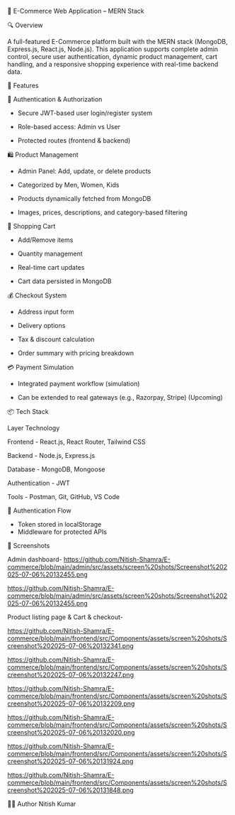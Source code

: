 🛒 E-Commerce Web Application – MERN Stack


🔍 Overview


A full-featured E-Commerce platform built with the MERN stack (MongoDB, Express.js, React.js, Node.js). This application supports complete admin control, secure user authentication, dynamic product management, cart handling, and a responsive shopping experience with real-time backend data.

🚀 Features

👤 Authentication & Authorization

- Secure JWT-based user login/register system

- Role-based access: Admin vs User

- Protected routes (frontend & backend)

🛍️ Product Management

- Admin Panel: Add, update, or delete products

- Categorized by Men, Women, Kids

- Products dynamically fetched from MongoDB

- Images, prices, descriptions, and category-based filtering

🛒 Shopping Cart

- Add/Remove items

 - Quantity management

- Real-time cart updates

- Cart data persisted in MongoDB

💰 Checkout System

- Address input form

- Delivery options

- Tax & discount calculation

- Order summary with pricing breakdown

💳 Payment Simulation
- Integrated payment workflow (simulation)

- Can be extended to real gateways (e.g., Razorpay, Stripe) (Upcoming)

📦 Tech Stack

Layer	Technology

Frontend -	React.js, React Router, Tailwind CSS

Backend -	Node.js, Express.js

Database -	MongoDB, Mongoose

Authentication -	JWT

Tools -	Postman, Git, GitHub, VS Code

🔐 Authentication Flow

- Token stored in localStorage
- Middleware for protected APIs

📸 Screenshots 

Admin dashboard- 
 https://github.com/Nitish-Shamra/E-commerce/blob/main/admin/src/assets/screen%20shots/Screenshot%202025-07-06%20132455.png
 
 https://github.com/Nitish-Shamra/E-commerce/blob/main/admin/src/assets/screen%20shots/Screenshot%202025-07-06%20132455.png

Product listing page & Cart & checkout-
    
https://github.com/Nitish-Shamra/E-commerce/blob/main/frontend/src/Components/assets/screen%20shots/Screenshot%202025-07-06%20132341.png

https://github.com/Nitish-Shamra/E-commerce/blob/main/frontend/src/Components/assets/screen%20shots/Screenshot%202025-07-06%20132247.png

https://github.com/Nitish-Shamra/E-commerce/blob/main/frontend/src/Components/assets/screen%20shots/Screenshot%202025-07-06%20132209.png


https://github.com/Nitish-Shamra/E-commerce/blob/main/frontend/src/Components/assets/screen%20shots/Screenshot%202025-07-06%20132020.png

https://github.com/Nitish-Shamra/E-commerce/blob/main/frontend/src/Components/assets/screen%20shots/Screenshot%202025-07-06%20131924.png


https://github.com/Nitish-Shamra/E-commerce/blob/main/frontend/src/Components/assets/screen%20shots/Screenshot%202025-07-06%20131848.png


🙋‍♂️ Author
Nitish Kumar
